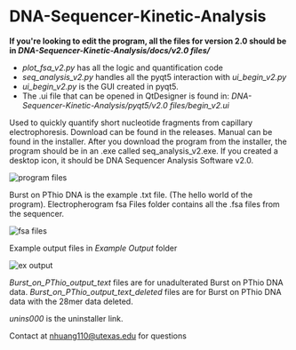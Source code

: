 
# DNA-Sequencer-Kinetic-Analysis
**If you're looking to edit the program, all the files for version 2.0 should be in *DNA-Sequencer-Kinetic-Analysis/docs/v2.0 files/***
- *plot_fsa_v2.py* has all the logic and quantification code
- *seq_analysis_v2.py* handles all the pyqt5 interaction with *ui_begin_v2.py*
- *ui_begin_v2.py* is the GUI created in pyqt5.
- The .ui file that can be opened in QtDesigner is found in: *DNA-Sequencer-Kinetic-Analysis/pyqt5/v2.0 files/begin_v2.ui*

Used to quickly quantify short nucleotide fragments from capillary electrophoresis. Download can be found in the releases. Manual can be found in the installer.
After you download the program from the installer, the program should be in an .exe called seq_analysis_v2.exe.
If you created a desktop icon, it should be DNA Sequencer Analysis Software v2.0.

![program files](https://user-images.githubusercontent.com/29495707/114663417-e7687000-9cbf-11eb-9fea-f9bfd693987e.png)

Burst on PThio DNA is the example .txt file. (The hello world of the program).
Electropherogram fsa Files folder contains all the .fsa files from the sequencer.

![fsa files](https://user-images.githubusercontent.com/29495707/114663603-357d7380-9cc0-11eb-949c-237b5389d72b.png)

Example output files in *Example Output* folder

![ex output](https://user-images.githubusercontent.com/29495707/114663751-69589900-9cc0-11eb-901a-61ffc21639e0.png)

*Burst_on_PThio_output_text* files are for unadulterated Burst on PThio DNA data.
*Burst_on_PThio_output_text_deleted* files are for Burst on PThio DNA data with the 28mer data deleted.

*unins000* is the uninstaller link.

Contact at nhuang110@utexas.edu for questions

